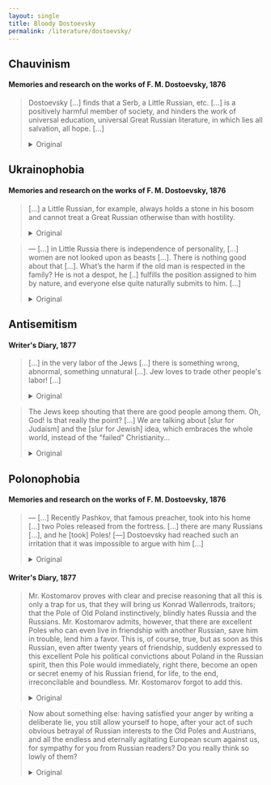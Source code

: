 ```yaml
---
layout: single
title: Bloody Dostoevsky
permalink: /literature/dostoevsky/
---
```


## Chauvinism
#### Memories and research on the works of F. M. Dostoevsky, 1876
> Dostoevsky [...] finds that a Serb, a Little Russian, etc. [...] is a positively harmful member of society,
> and hinders the work of universal education, universal Great Russian literature, in which lies all salvation, all hope. [...]
> <details><summary>Original</summary>
> Нетерпимость в споре еще более выказалась у Достоевского, когда речь как-то нечаянно коснулась национальностей:
> он находит, что серб, малоросс и т. д., сочувствующий родному языку, родной литературе, положительно зловредный член общества,
> и тормозит работу всеобщего просвещения, всеобщей великорусской литературы, в которых все спасение, вся надежда.
> Он тормозит ход цивилизации, созданной одним великорусским народом, сумевшим создать величайшее из государств.
> <br><br><i>Воспоминания и исследования о творчестве Ф. М. Достоевского, 1876</i>
> </details>

## Ukrainophobia
#### Memories and research on the works of F. M. Dostoevsky, 1876
> [...] a Little Russian, for example, always holds a stone in his bosom
> and cannot treat a Great Russian otherwise than with hostility.
> <details><summary>Original</summary>
> Один великоросс великодушно и честно смотрит на все национальности, без всякой злобы и преднамеренности,
> тогда как малоросс, например, вечно держит камень за пазухой и не может отнестись к великороссу иначе, как с враждой.
> <br><br><i>Воспоминания и исследования о творчестве Ф. М. Достоевского, 1876</i>
> </details>

> — [...] in Little Russia there is independence of personality, [...] women are not looked upon as beasts [...].
> There is nothing good about that [...]. What’s the harm if the old man is respected in the family?
> He is not a despot, he [..] fulfills the position assigned to him by nature, and everyone else quite naturally submits to him. [...]
> <details><summary>Original</summary>
> — Вы говорите, что в Малороссии существует независимость личности, что взрослый женатый сын выбирается на хозяйство,
> что на женщину не смотрят как на скотину, что часто она орудует в доме, что семья живет особняком.
> Что ж тут хорошего: женится сын, обособляется и тотчас делается врагом. Хозяйство делится по клочкам, интересы идут врозь,
> — вот вам и начало нищенства. Между тем как великорусская семья представляет собою общинное начало.
> Что за беда, если старика уважают в семье. Это не деспот, в нем для семьи олицетворяется известный идеал,
> он не потому властвует, что ему так вздумалось, — нет, он точно выполняет должность, назначенную ему природой,
> а все остальные вполне естественно подчиняются ему. Чувствуется близость, общность интересов, разделение труда,
> и взамен всего этого вы предлагаете обособленность, вражду.
> <br><br><i>Воспоминания и исследования о творчестве Ф. М. Достоевского, 1876</i>
> </details>

## Antisemitism
#### Writer's Diary, 1877
> [...] in the very labor of the Jews [...] there is something wrong, abnormal, something unnatural [...].
> Jew loves to trade other people's labor! [...]
> <details><summary>Original</summary>
> Наши оппоненты указывают, что евреи, напротив, бедны, повсеместно даже бедны, а в России особенно,
> что только самая верхушка евреев богата, банкиры и цари бирж, а из остальных евреев чуть ли не девять десятых их
> — буквально нищие, мечутся из-за куска хлеба, предлагают куртаж, ищут где бы урвать копейку на хлеб.
> Да, это, кажется, правда, но что же это обозначает? Не значит ли это именно, что в самом труде евреев
> (то есть огромного большинства их, по крайней мере), в самой эксплуатации их заключается нечто неправильное,
> ненормальное, нечто неестественное, несущее само в себе свою кару. Еврей предлагает посредничество, торгует чужим трудом.
> Капитал есть накопленный труд; еврей любит торговать чужим трудом! Но всё же это пока ничего не изменяет;
> зато верхушка евреев воцаряется над человечеством всё сильнее и тверже и стремится дать миру свой облик и свою суть.
> <br><br><i>Дневник писателя, 1877</i>
> </details>

> The Jews keep shouting that there are good people among them. Oh, God! Is that really the point? [...]
> We are talking about [slur for Judaism] and the [slur for Jewish] idea,
> which embraces the whole world, instead of the "failed" Christianity...
> <details><summary>Original</summary>
> Евреи все кричат, что есть же и между ними хорошие люди. О Боже! да разве в этом дело?
> Да и вовсе мы не о хороших или дурных людях теперь говорим. И разве между теми нет тоже хороших людей?
> Разве покойный парижский Джемс Ротшильд был дурной человек? Мы говорим о целом и об идее его,
> мы говорим о жидовстве и об идее жидовской, охватывающей весь мир, вместо "неудавшегося" христианства...
> <br><br><i>Дневник писателя, 1877</i>
> </details>

## Polonophobia
#### Memories and research on the works of F. M. Dostoevsky, 1876
> — [...] Recently Pashkov, that famous preacher, took into his home [...] two Poles released from the fortress.
> [...] there are many Russians [...], and he [took] Poles! [—]
> Dostoevsky had reached such an irritation that it was impossible to argue with him [...]
> <details><summary>Original</summary>
> — Я знаю, мы все куда как сочувствуем чужим национальностям.
> Недавно Пашков, этот известный проповедник, принял к себе в дом, отделил помещение и окружил всеми удобствами
> — кого бы вы думали? — двух полек, выпущенных из крепости. Черт знает что такое — мало ли русских вешается с голоду, а он — полек!
> <br><br>
> Я видела, что Достоевский дошел до такого раздражения, что спорить с ним больше невозможно, и замолчала.
> <br><br><i>Воспоминания и исследования о творчестве Ф. М. Достоевского, 1876</i>
> </details>

#### Writer's Diary, 1877
> Mr. Kostomarov proves with clear and precise reasoning that all this is only a trap for us, that they will bring us Konrad Wallenrods, traitors; that the Pole of Old Poland instinctively, blindly hates Russia and the Russians. Mr. Kostomarov admits, however, that there are excellent Poles who can even live in friendship with another Russian, save him in trouble, lend him a favor. This is, of course, true, but as soon as this Russian, even after twenty years of friendship, suddenly expressed to this excellent Pole his political convictions about Poland in the Russian spirit, then this Pole would immediately, right there, become an open or secret enemy of his Russian friend, for life, to the end, irreconcilable and boundless. Mr. Kostomarov forgot to add this.
> <details><summary>Original</summary>
> Рассуждениями ясными и точными доказывает г-н Костомаров, что всё это лишь нам западня, что наведут они к нам Конрадов Валленродов, предателей; что поляк Старой Польши инстинктивно, слепо ненавидит Россию и русских. Г-н Костомаров допускает, однако же, что есть прекрасные поляки, которые могут жить даже в дружбе с иным русским, спасти его в беде, одолжить его. Это, конечно, правда, но чуть только этот русский, хотя бы даже после двадцати лет дружбы, вдруг бы выразил этому прекрасному поляку свои политические убеждения насчет Польши в русском духе, то этот поляк тотчас же, тут же, стал бы явным или тайным врагом своего русского друга, на всю жизнь, до конца, непримиримым и безграничным. Об этом забыл прибавить г-н Костомаров.
> <br><br><i>Дневник писателя, 1877</i>
> </details>

> Now about something else: having satisfied your anger by writing a deliberate lie, you still allow yourself to hope, after your act of such obvious betrayal of Russian interests to the Old Poles and Austrians, and all the endless and eternally agitating European scum against us, for sympathy for you from Russian readers? Do you really think so lowly of them?
> <details><summary>Original</summary>
> Теперь о другом: утолив вашу злобу, написав заведомую неправду, вы позволяете еще себе надеяться, после вашего-то поступка столь явного предательства русских интересов старополякам и австрийцам, и всякой бесконечной и вечно агитирующей против нас европейской швали, — на сочувствие к вам русских читателей? Неужели вы так низко об них думаете?
> <br><br><i>Дневник писателя, 1877</i>
> </details>
